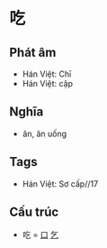 # 吃

## Phát âm
* Hán Việt: Chī
* Hán Việt: cập

## Nghĩa
* ăn, ăn uống

## Tags
* Hán Việt: Sơ cấp//17

## Cấu trúc
* 吃 = [口](口.md) [乞](乞.md)

<script>window.HANZI_FIELD='吃';</script>